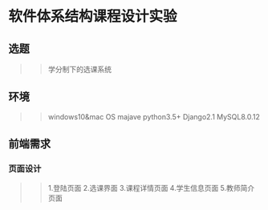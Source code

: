 # 软件体系结构课程设计实验

## 选题
>> 学分制下的选课系统

## 环境
>> windows10&mac OS majave
>> python3.5+
>> Django2.1
>> MySQL8.0.12

## 前端需求

### 页面设计
>> 1.登陆页面
>> 2.选课界面
>> 3.课程详情页面
>> 4.学生信息页面
>> 5.教师简介页面 

### 

